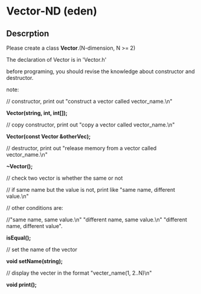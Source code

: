 # Vector-ND (eden)

## Descrption
Please create a class **Vector**.(N-dimension, N >= 2)

The declaration of Vector is in 'Vector.h'

before programing, you should revise the knowledge about constructor and
destructor.

note:

// constructor, print out "construct a vector called vector_name.\n"

**Vector(string, int, int[]);**

// copy constructor, print out "copy a vector called vector_name.\n"

**Vector(const Vector &otherVec);**

// destructor, print out "release memory from a vector called vector_name.\n"

**~Vector();**

// check two vector is whether the same or not

// if same name but the value is not, print like "same name, different
value.\n"

// other conditions are:

//"same name, same value.\n" "different name, same value.\n" "different name,
different value".

**isEqual();**

// set the name of the vector

**void setName(string);**

// display the vecter in the format "vecter_name(1, 2..N)\n"

**void print();**